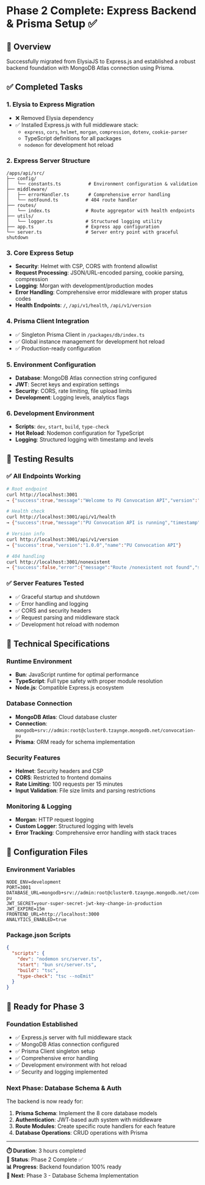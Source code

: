 # Phase 2 Complete: Express Backend & Prisma Setup ✅

## 🎯 Overview
Successfully migrated from ElysiaJS to Express.js and established a robust backend foundation with MongoDB Atlas connection using Prisma.

## ✅ Completed Tasks

### 1. **Elysia to Express Migration**
- ❌ Removed Elysia dependency
- ✅ Installed Express.js with full middleware stack:
  - `express`, `cors`, `helmet`, `morgan`, `compression`, `dotenv`, `cookie-parser`
  - TypeScript definitions for all packages
  - `nodemon` for development hot reload

### 2. **Express Server Structure** 
```
/apps/api/src/
├── config/
│   └── constants.ts          # Environment configuration & validation
├── middleware/
│   ├── errorHandler.ts       # Comprehensive error handling
│   └── notFound.ts          # 404 route handler
├── routes/
│   └── index.ts             # Route aggregator with health endpoints
├── utils/
│   └── logger.ts            # Structured logging utility
├── app.ts                   # Express app configuration
└── server.ts                # Server entry point with graceful shutdown
```

### 3. **Core Express Setup**
- **Security**: Helmet with CSP, CORS with frontend allowlist
- **Request Processing**: JSON/URL-encoded parsing, cookie parsing, compression
- **Logging**: Morgan with development/production modes
- **Error Handling**: Comprehensive error middleware with proper status codes
- **Health Endpoints**: `/`, `/api/v1/health`, `/api/v1/version`

### 4. **Prisma Client Integration**
- ✅ Singleton Prisma Client in `/packages/db/index.ts`
- ✅ Global instance management for development hot reload
- ✅ Production-ready configuration

### 5. **Environment Configuration**
- **Database**: MongoDB Atlas connection string configured
- **JWT**: Secret keys and expiration settings
- **Security**: CORS, rate limiting, file upload limits
- **Development**: Logging levels, analytics flags

### 6. **Development Environment**
- **Scripts**: `dev`, `start`, `build`, `type-check`
- **Hot Reload**: Nodemon configuration for TypeScript
- **Logging**: Structured logging with timestamp and levels

## 🧪 Testing Results

### ✅ All Endpoints Working
```bash
# Root endpoint
curl http://localhost:3001
→ {"success":true,"message":"Welcome to PU Convocation API","version":"1.0.0","documentation":"/api/v1/health"}

# Health check
curl http://localhost:3001/api/v1/health
→ {"success":true,"message":"PU Convocation API is running","timestamp":"2025-09-03T07:17:14.311Z","environment":"development"}

# Version info
curl http://localhost:3001/api/v1/version
→ {"success":true,"version":"1.0.0","name":"PU Convocation API"}

# 404 handling
curl http://localhost:3001/nonexistent
→ {"success":false,"error":{"message":"Route /nonexistent not found","statusCode":404}}
```

### ✅ Server Features Tested
- ✅ Graceful startup and shutdown
- ✅ Error handling and logging
- ✅ CORS and security headers
- ✅ Request parsing and middleware stack
- ✅ Development hot reload with nodemon

## 🔧 Technical Specifications

### **Runtime Environment**
- **Bun**: JavaScript runtime for optimal performance
- **TypeScript**: Full type safety with proper module resolution
- **Node.js**: Compatible Express.js ecosystem

### **Database Connection**
- **MongoDB Atlas**: Cloud database cluster
- **Connection**: `mongodb+srv://admin:root@cluster0.tzaynge.mongodb.net/convocation-pu`
- **Prisma**: ORM ready for schema implementation

### **Security Features**
- **Helmet**: Security headers and CSP
- **CORS**: Restricted to frontend domains
- **Rate Limiting**: 100 requests per 15 minutes
- **Input Validation**: File size limits and parsing restrictions

### **Monitoring & Logging**
- **Morgan**: HTTP request logging
- **Custom Logger**: Structured logging with levels
- **Error Tracking**: Comprehensive error handling with stack traces

## 📁 Configuration Files

### **Environment Variables**
```env
NODE_ENV=development
PORT=3001
DATABASE_URL=mongodb+srv://admin:root@cluster0.tzaynge.mongodb.net/convocation-pu
JWT_SECRET=your-super-secret-jwt-key-change-in-production
JWT_EXPIRE=15m
FRONTEND_URL=http://localhost:3000
ANALYTICS_ENABLED=true
```

### **Package.json Scripts**
```json
{
  "scripts": {
    "dev": "nodemon src/server.ts",
    "start": "bun src/server.ts",
    "build": "tsc",
    "type-check": "tsc --noEmit"
  }
}
```

## 🚀 Ready for Phase 3

### **Foundation Established**
- ✅ Express.js server with full middleware stack
- ✅ MongoDB Atlas connection configured
- ✅ Prisma Client singleton setup
- ✅ Comprehensive error handling
- ✅ Development environment with hot reload
- ✅ Security and logging implemented

### **Next Phase: Database Schema & Auth**
The backend is now ready for:
1. **Prisma Schema**: Implement the 8 core database models
2. **Authentication**: JWT-based auth system with middleware
3. **Route Modules**: Create specific route handlers for each feature
4. **Database Operations**: CRUD operations with Prisma

---

**⏱️ Duration**: 3 hours completed  
**🎯 Status**: Phase 2 Complete ✅  
**📊 Progress**: Backend foundation 100% ready  
**🔄 Next**: Phase 3 - Database Schema Implementation
